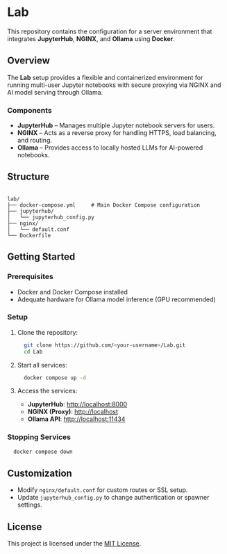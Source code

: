 # Lab

This repository contains the configuration for a server environment that integrates **JupyterHub**, **NGINX**, and **Ollama** using **Docker**.

## Overview

The **Lab** setup provides a flexible and containerized environment for running multi-user Jupyter notebooks with secure proxying via NGINX and AI model serving through Ollama.

### Components

- **JupyterHub** – Manages multiple Jupyter notebook servers for users.
- **NGINX** – Acts as a reverse proxy for handling HTTPS, load balancing, and routing.
- **Ollama** – Provides access to locally hosted LLMs for AI-powered notebooks.

## Structure

```

lab/
├── docker-compose.yml     # Main Docker Compose configuration
├── jupyterhub/
│   └── jupyterhub_config.py
├── nginx/
│   └── default.conf
└── Dockerfile

````

## Getting Started

### Prerequisites

- Docker and Docker Compose installed
- Adequate hardware for Ollama model inference (GPU recommended)

### Setup

1. Clone the repository:
   ```bash
     git clone https://github.com/<your-username>/Lab.git
     cd Lab
   ```

2. Start all services:

   ```bash
     docker compose up -d
   ```

3. Access the services:

   * **JupyterHub**: [http://localhost:8000](http://localhost:8000)
   * **NGINX (Proxy)**: [http://localhost](http://localhost)
   * **Ollama API**: [http://localhost:11434](http://localhost:11434)

### Stopping Services

```bash
  docker compose down
```

## Customization

* Modify `nginx/default.conf` for custom routes or SSL setup.
* Update `jupyterhub_config.py` to change authentication or spawner settings.

## License

This project is licensed under the [MIT License](LICENSE).

```
